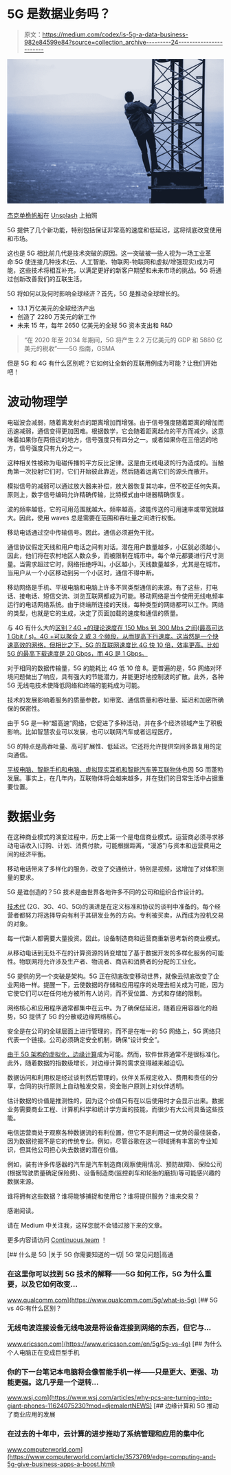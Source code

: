 # 5G 是数据业务吗？

> 原文：<https://medium.com/codex/is-5g-a-data-business-982e84599e84?source=collection_archive---------24----------------------->

![](img/385b86dd16e0170d89eef0cc5ed271b1.png)

[杰克单桅帆船](https://unsplash.com/@jacksloop?utm_source=medium&utm_medium=referral)在 [Unsplash](https://unsplash.com?utm_source=medium&utm_medium=referral) 上拍照

5G 提供了几个新功能，特别包括保证非常高的速度和低延迟，这将彻底改变使用和市场。

这也是 5G 相比前几代是技术突破的原因。这一突破被一些人视为一场工业革命:5G 使连接几种技术(云、人工智能、物联网-物联网和虚拟/增强现实)成为可能，这些技术将相互补充，以满足更好的新客户期望和未来市场的挑战。5G 将通过创新改善我们的互联生活。

5G 将如何以及何时影响全球经济？首先，5G 是推动全球增长的。

*   13.1 万亿美元的全球经济产出
*   创造了 2280 万美元的新工作
*   未来 15 年，每年 2650 亿美元的全球 5G 资本支出和 R&D

> “在 2020 年至 2034 年期间，5G 将产生 2.2 万亿美元的 GDP 和 5880 亿美元的税收”——5G 指南，GSMA

但是 5G 和 4G 有什么区别呢？它如何让全新的互联用例成为可能？让我们开始吧！

# 波动物理学

电磁波会减弱，随着离发射点的距离增加而增强。由于信号强度随着距离的增加而迅速减弱，通信变得更加困难。根据数学，它会随着距离起点的平方而减少。这意味着如果你在两倍远的地方，信号强度只有四分之一。或者如果你在三倍远的地方，信号强度只有九分之一。

这种相关性被称为电磁传播的平方反比定律。这是由无线电波的行为造成的。当触角第一次投射它们时，它们开始彼此靠近，然后随着远离它们的源头而散开。

模拟信号的减弱可以通过放大器来补偿，放大器恢复其功率，但不校正任何失真。原则上，数字信号编码允许精确传输，比特模式由中继器精确恢复。

波的频率越低，它的可用范围就越大。频率越高，波能传送的可用速率或带宽就越大。因此，使用 waves 总是需要在范围和吞吐量之间进行权衡。

移动电话通过空中传输信号。因此，通信必须避免干扰。

通信协议假定天线和用户电话之间有对话。潜在用户数量越多，小区就必须越小。因此，他们将在农村地区人数众多，而被限制在城市中。每个单元都要进行尺寸测量。当需求超过它时，网络拒绝呼叫。小区越小，天线数量越多，尤其是在城市。当用户从一个小区移动到另一个小区时，通信不得中断。

移动网络是手机、平板电脑和电脑上许多不同类型通信的来源。有了这些，打电话、接电话、短信交流、浏览互联网都成为可能。移动网络是当今使用无线电频率运行的电话网络系统。由于终端所连接的天线，每种类型的网络都可以工作。网络的类型，也就是它的生成，决定了页面加载的速度和通信的质量。

与 4G 有什么大的[区别？4G +的理论速度在 150 Mbs 到 300 Mbs 之间(最高可达 1 Gbit / s)。4G +可以聚合 2 或 3 个频段，从而提高下行速度。这当然是一个快速高效的网络，但相比之下，5G 的互联网速度比 4G 快 10 倍，效率更高。比如 5G 的最高下载速度是 20 Gbps，而 4G 是 1 Gbps。](https://www.ericsson.com/en/5g/5g-vs-4g)

对于相同的数据传输量，5G 的能耗比 4G 低 10 倍 8。更普遍的是，5G 网络对环境问题做出了响应，具有强大的节能潜力，并能更好地控制波的扩散。此外，各种 5G 无线电技术使降低网络和终端的能耗成为可能。

技术的发展影响着服务的质量参数，如带宽、通信质量和吞吐量、延迟和加密所确保的保密性。

由于 5G 是一种“超高速”网络，它促进了多种活动，并在多个经济领域产生了积极影响。比如智慧农业可以发展，也可以联网汽车或者远程医疗。

5G 的特点是高吞吐量、高可扩展性、低延迟。它还将允许提供空间多路复用的定向通信。

[平板电脑、智能手机和电脑、虚拟现实耳机和智能汽车等互联物体](https://www.wsj.com/articles/why-pcs-are-turning-into-giant-phones-11624075230)也因 5G 而蓬勃发展。事实上，在几年内，互联物体将会越来越多，并在我们的日常生活中占据重要位置。

# 数据业务

在这种商业模式的演变过程中，历史上第一个是电信商业模式。运营商必须寻求移动电话收入(订购、计划、消费付款，可能根据距离，“漫游”)与资本和运营费用之间的经济平衡。

移动电话带来了多样化的服务，改变了交通统计，特别是视频，这增加了对体积测量的要求。

5G 是谁创造的？5G 技术是由世界各地许多不同的公司和组织合作设计的。

[技术代](https://en.wikipedia.org/wiki/List_of_mobile_phone_generations) (2G、3G、4G、5G)的演进是在定义标准和协议的谈判中准备的。每个经营者都努力将选择导向有利于其研发业务的方向。专利被买卖，从而成为投机交易的对象。

每一代新人都需要大量投资。因此，设备制造商和运营商重新思考新的商业模式。

从移动电话到无处不在的计算资源的转变增加了基于数据开发的多样化服务的可能性。物联网将允许涉及生产者、物流者、商店和消费者的分配的工业化。

5G 提供的另一个突破是架构。5G 正在彻底改变移动世界，就像云彻底改变了企业网络一样。提醒一下，云使数据的存储和应用程序的处理去相关成为可能，因为它使它们可以在任何地方被所有人访问，而不受位置、方式和存储的限制。

网络核心和应用程序通常都集中在云中。为了确保低延迟，随着应用容器化的趋势，5G 提供了 5G 的分散或边缘网络核心。

安全是在公司的全球层面上进行管理的，而不是在唯一的 5G 网络上，5G 网络只代表一个链接。公司必须确定安全机制，确保“设计安全”。

[由于 5G 架构的虚拟化，边缘计算](https://stlpartners.com/edge_computing/5g-edge-computing/)成为可能。然而，软件世界通常不是很标准化。此外，随着数据的指数级增长，对边缘计算的需求变得越来越迫切。

数据访问和利用权是经过谈判然后管理的，伙伴关系规定收入、费用和责任的分享，合同的执行原则上自动触发交易，资金账户原则上对伙伴透明。

估计数据的价值是推测性的，因为这个价值只有在以后使用时才会显示出来。数据业务需要商业工程、计算机科学和统计学方面的技能，而很少有大公司具备这些技能。

电信运营商处于观察各种数据流的有利位置，但它不是利用这一优势的最佳装备，因为数据挖掘不是它的传统专业。例如，尽管谷歌在这一领域拥有丰富的专业知识，但其他公司担心失去数据的潜在价值。

例如，装有许多传感器的汽车是汽车制造商(观察使用情况、预防故障)、保险公司(根据驾驶质量确定保险费)、设备制造商(监控刹车和轮胎的磨损)等可能感兴趣的数据来源。

谁将拥有这些数据？谁将能够捕捉和使用它？谁将提供服务？谁来交易？

感谢阅读。

请在 Medium 中关注我，这样您就不会错过接下来的文章。

更多内容请访问 [Continuous.team](https://continuous.team/blog) ！

[](https://www.qualcomm.com/5g/what-is-5g) [## 什么是 5G |关于 5G 你需要知道的一切| 5G 常见问题|高通

### 在这里你可以找到 5G 技术的解释——5G 如何工作，5G 为什么重要，以及它如何改变…

www.qualcomm.com](https://www.qualcomm.com/5g/what-is-5g)  [## 5G vs 4G:有什么区别？

### 无线电波连接设备无线电波是将设备连接到网络的东西，但它与…

www.ericsson.com](https://www.ericsson.com/en/5g/5g-vs-4g) [](https://www.wsj.com/articles/why-pcs-are-turning-into-giant-phones-11624075230?mod=djemalertNEWS) [## 为什么个人电脑正在变成巨型手机

### 你的下一台笔记本电脑将会像智能手机一样——只是更大、更强、功能更强。这几乎是一个逆转…

www.wsj.com](https://www.wsj.com/articles/why-pcs-are-turning-into-giant-phones-11624075230?mod=djemalertNEWS) [](https://www.computerworld.com/article/3573769/edge-computing-and-5g-give-business-apps-a-boost.html) [## 边缘计算和 5G 推动了商业应用的发展

### 在过去的十年中，云计算的进步推动了系统管理和应用的集中化

www.computerworld.com](https://www.computerworld.com/article/3573769/edge-computing-and-5g-give-business-apps-a-boost.html)
